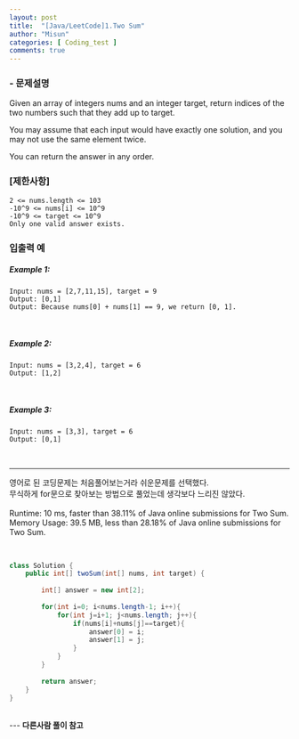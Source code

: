 ```yaml
---
layout: post
title:  "[Java/LeetCode]1.Two Sum"
author: "Misun"
categories: [ Coding_test ]
comments: true
---
```


### - 문제설명
Given an array of integers nums and an integer target, return indices of the two numbers such that they add up to target.<br />

You may assume that each input would have exactly one solution, and you may not use the same element twice.<br />

You can return the answer in any order.<br />

### [제한사항]
```
2 <= nums.length <= 103
-10^9 <= nums[i] <= 10^9
-10^9 <= target <= 10^9
Only one valid answer exists.
```

### 입출력 예
##### Example 1:
```
Input: nums = [2,7,11,15], target = 9
Output: [0,1]
Output: Because nums[0] + nums[1] == 9, we return [0, 1].
```
<br />

##### Example 2:
```
Input: nums = [3,2,4], target = 6
Output: [1,2]
```
<br />

##### Example 3:
```
Input: nums = [3,3], target = 6
Output: [0,1]
```
<br />

---
영어로 된 코딩문제는 처음풀어보는거라 쉬운문제를 선택했다.<br />
무식하게 for문으로 찾아보는 방법으로 풀었는데 생각보다 느리진 않았다.<br />
<br />
Runtime: 10 ms, faster than 38.11% of Java online submissions for Two Sum.<br />
Memory Usage: 39.5 MB, less than 28.18% of Java online submissions for Two Sum.<br />

<br />

```java
class Solution {
    public int[] twoSum(int[] nums, int target) {
        
        int[] answer = new int[2];
        
        for(int i=0; i<nums.length-1; i++){
            for(int j=i+1; j<nums.length; j++){
                if(nums[i]+nums[j]==target){
                    answer[0] = i;
                    answer[1] = j;
                }
            }
        }
        
        return answer;
    }
}
```
<br />
---
<b>다른사람 풀이 참고</b>
<https://limdongjin.github.io/problemsolving/twosum.html#list%EC%9D%98-lastindexof-%EB%A9%94%EC%86%8C%EB%93%9C%EB%A1%9C-%ED%92%80%EC%96%B4%EB%B3%B4%EA%B8%B0-125ms>
<br />